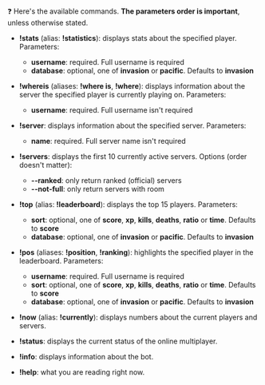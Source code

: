 ❓ Here's the available commands. **The parameters order is important**, unless otherwise stated.

- **!stats** (alias: **!statistics**): displays stats about the specified player. Parameters:
    - **username**: required. Full username is required
    - **database**: optional, one of **invasion** or **pacific**. Defaults to **invasion**

- **!whereis** (aliases: **!where is**, **!where**): displays information about the server the specified player is currently playing on. Parameters:
    - **username**: required. Full username isn't required

- **!server**: displays information about the specified server. Parameters:
    - **name**: required. Full server name isn't required

- **!servers**: displays the first 10 currently active servers. Options (order doesn't matter):
    - **--ranked**: only return ranked (official) servers
    - **--not-full**: only return servers with room

- **!top** (alias: **!leaderboard**): displays the top 15 players. Parameters:
    - **sort**: optional, one of **score**, **xp**, **kills**, **deaths**, **ratio** or **time**. Defaults to **score**
    - **database**: optional, one of **invasion** or **pacific**. Defaults to **invasion**

- **!pos** (aliases: **!position**, **!ranking**): highlights the specified player in the leaderboard. Parameters:
    - **username**: required. Full username is required
    - **sort**: optional, one of **score**, **xp**, **kills**, **deaths**, **ratio** or **time**. Defaults to **score**
    - **database**: optional, one of **invasion** or **pacific**. Defaults to **invasion**

- **!now** (alias: **!currently**): displays numbers about the current players and servers.

- **!status**: displays the current status of the online multiplayer.

- **!info**: displays information about the bot.

- **!help**: what you are reading right now.